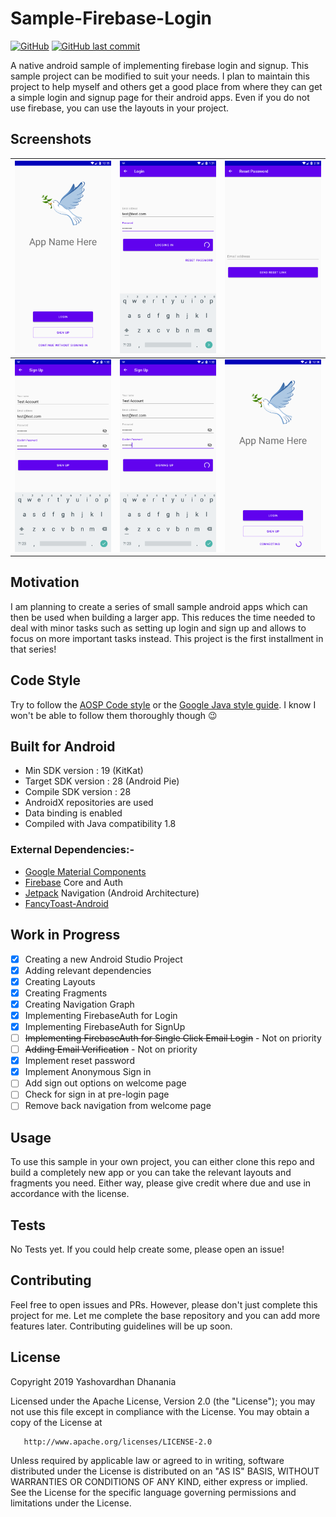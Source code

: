 # Sample-Firebase-Login
[![GitHub](https://img.shields.io/github/license/yashovardhan99/sample-firebase-login.svg)]()
[![GitHub last commit](https://img.shields.io/github/last-commit/yashovardhan99/sample-Firebase-Login.svg)]()

A native android sample of implementing firebase login and signup. This sample project can be modified to suit your needs. I plan to maintain this project to help myself and others get a good place from where they can get a simple login and signup page for their android apps. Even if you do not use firebase, you can use the layouts in your project.

## Screenshots
![Onboarding](Screenshots/Screenshot_1560756329.png)|![Logging In](Screenshots/Screenshot_1560715291.png)|![Reset Password](Screenshots/Screenshot_1560763257.png)
----------------------------------------------------|----------------------------------------------------|--------------------------------------------------------------
![Sign up page](Screenshots/Screenshot_1560715341.png)|![Signing up](Screenshots/Screenshot_1560715337.png)|![Anonymous Sign in](Screenshots/Screenshot_1560756486.png)


## Motivation
I am planning to create a series of small sample android apps which can then be used when building a larger app. This reduces the time needed to deal with minor tasks such as setting up login and sign up and allows to focus on more important tasks instead. This project is the first installment in that series!

## Code Style
Try to follow the [AOSP Code style](https://source.android.com/setup/contribute/code-style) or the [Google Java style guide](https://google.github.io/styleguide/javaguide.html). I know I won't be able to follow them thoroughly though :wink:

## Built for Android
- Min SDK version : 19 (KitKat)
- Target SDK version : 28 (Android Pie)
- Compile SDK version : 28
- AndroidX repositories are used
- Data binding is enabled
- Compiled with Java compatibility 1.8

### External Dependencies:-
- [Google Material Components](https://github.com/material-components/material-components-android)
- [Firebase](https://firebase.google.com/) Core and Auth
- [Jetpack](https://developer.android.com/jetpack/) Navigation (Android Architecture)
- [FancyToast-Android](https://github.com/Shashank02051997/FancyToast-Android)  

## Work in Progress
 - [X] Creating a new Android Studio Project
 - [X] Adding relevant dependencies
 - [X] Creating Layouts
 - [X] Creating Fragments
 - [X] Creating Navigation Graph
 - [X] Implementing FirebaseAuth for Login
 - [X] Implementing FirebaseAuth for SignUp
 - [ ] ~~Implementing FirebaseAuth for Single Click Email Login~~ - Not on priority
 - [ ] ~~Adding Email Verification~~ - Not on priority
 - [X] Implement reset password
 - [X] Implement Anonymous Sign in
 - [ ] Add sign out options on welcome page
 - [ ] Check for sign in at pre-login page
 - [ ] Remove back navigation from welcome page

## Usage
To use this sample in your own project, you can either clone this repo and build a completely new app or you can take the relevant layouts and fragments you need. Either way, please give credit where due and use in accordance with the license.

## Tests
No Tests yet. If you could help create some, please open an issue!

## Contributing
Feel free to open issues and PRs. However, please don't just complete this project for me. Let me complete the base repository and you can add more features later. Contributing guidelines will be up soon.

## License
Copyright 2019 Yashovardhan Dhanania

   Licensed under the Apache License, Version 2.0 (the "License");
   you may not use this file except in compliance with the License.
   You may obtain a copy of the License at

       http://www.apache.org/licenses/LICENSE-2.0

   Unless required by applicable law or agreed to in writing, software
   distributed under the License is distributed on an "AS IS" BASIS,
   WITHOUT WARRANTIES OR CONDITIONS OF ANY KIND, either express or implied.
   See the License for the specific language governing permissions and
   limitations under the License.
